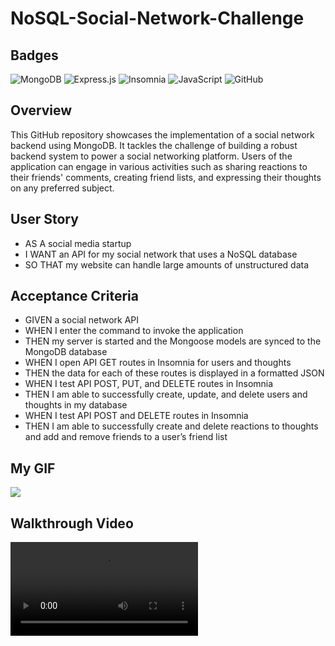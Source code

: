 # NoSQL-Social-Network-Challenge
## Badges
![MongoDB](https://img.shields.io/badge/MongoDB-%234ea94b.svg?style=for-the-badge&logo=mongodb&logoColor=white)
![Express.js](https://img.shields.io/badge/express.js-%23404d59.svg?style=for-the-badge&logo=express&logoColor=%2361DAFB)
![Insomnia](https://img.shields.io/badge/Insomnia-black?style=for-the-badge&logo=insomnia&logoColor=5849BE)
![JavaScript](https://img.shields.io/badge/javascript-%23323330.svg?style=for-the-badge&logo=javascript&logoColor=%23F7DF1E)
![GitHub](https://img.shields.io/badge/github-%23121011.svg?style=for-the-badge&logo=github&logoColor=white)

## Overview
This GitHub repository showcases the implementation of a social network backend using MongoDB. It tackles the challenge of building a robust backend system to power a social networking platform. Users of the application can engage in various activities such as sharing reactions to their friends' comments, creating friend lists, and expressing their thoughts on any preferred subject.

## User Story
+ AS A social media startup 
+ I WANT an API for my social network that uses a NoSQL database
 + SO THAT my website can handle large amounts of unstructured data

## Acceptance Criteria
+ GIVEN a social network API
+ WHEN I enter the command to invoke the application
+ THEN my server is started and the Mongoose models are synced to the MongoDB database
+ WHEN I open API GET routes in Insomnia for users and thoughts
+ THEN the data for each of these routes is displayed in a formatted JSON
+ WHEN I test API POST, PUT, and DELETE routes in Insomnia
+ THEN I am able to successfully create, update, and delete users and thoughts in my database
+ WHEN I test API POST and DELETE routes in Insomnia
+ THEN I am able to successfully create and delete reactions to thoughts and add and remove friends to a user’s friend list

## My GIF
![](/assets/NoSQL.gif)



## Walkthrough Video
![](/assets/Module%2018%20NoSQL%20Challenge.mp4)
